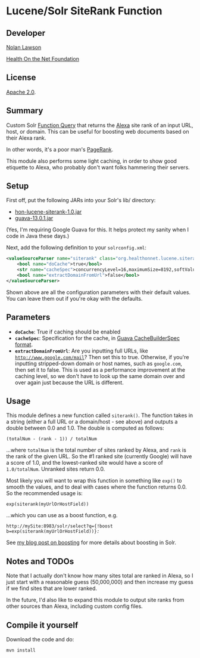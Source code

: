 Lucene/Solr SiteRank Function
=========================

Developer
-----------

[Nolan Lawson][7]

[Health On the Net Foundation][6]

License
-----------

[Apache 2.0][1].

Summary
-----------

Custom Solr [Function Query][3] that returns the [Alexa][4] site rank of an input URL, host, or domain. This can be useful for boosting web documents based on their Alexa rank.

In other words, it's a poor man's [PageRank][5].

This module also performs some light caching, in order to show good etiquette to Alexa, who probably don't want folks hammering their servers.

Setup
------------

First off, put the following JARs into your Solr's lib/ directory:

* [hon-lucene-siterank-1.0.jar][8]
* [guava-13.0.1.jar][9]

(Yes, I'm requiring Google Guava for this.  It helps protect my sanity when I code in Java these days.)

Next, add the following definition to your <code>solrconfig.xml</code>:

```xml
<valueSourceParser name="siterank" class="org.healthonnet.lucene.siterank.SiteRankSourceParser">
    <bool name="doCache">true</bool>
    <str name="cacheSpec">concurrencyLevel=16,maximumSize=8192,softValues</str>
    <bool name="extractDomainFromUrl">false</bool>
</valueSourceParser>
```

Shown above are all the configuration parameters with their default values.  You can leave them out if you're okay with the defaults.

Parameters
----------

* <strong><code>doCache</code></strong>: True if caching should be enabled
* <strong><code>cacheSpec</code></strong>: Specification for the cache, in [Guava CacheBuilderSpec format][10].
* <strong><code>extractDomainFromUrl</code></strong>: Are you inputting full URLs, like <code>http://www.google.com/mail</code>?  Then set this to true.  Otherwise, if you're inputting stripped-down domain or host names, such as <code>google.com</code>, then set it to false. This is used as a performance improvement at the caching level, so we don't have to look up the same domain over and over again just because the URL is different.

Usage
----------

This module defines a new function called <code>siterank()</code>.  The function takes in a string (either a full URL or a domain/host - see above) and outputs a double between 0.0 and 1.0.  The double is computed as follows:

<code>(totalNum - (rank - 1)) / totalNum</code>

...where <code>totalNum</code> is the total number of sites ranked by Alexa, and <code>rank</code> is the rank of the given URL.  So the #1 ranked site (currently Google) will have a score of 1.0, and the lowest-ranked site would have a score of <code>1.0/totalNum</code>.  Unranked sites return 0.0.

Most likely you will want to wrap this function in something like <code>exp()</code> to smooth the values, and to deal with cases where the function returns 0.0.  So the recommended usage is:

<code>exp(siterank(myUrlOrHostField))</code>

...which you can use as a boost function, e.g.

<code>http://mySite:8983/solr/select?q={!boost b=exp(siterank(myUrlOrHostField))}*:*</code>

See [my blog post on boosting][11] for more details about boosting in Solr.

Notes and TODOs
----------

Note that I actually don't know how many sites total are ranked in Alexa, so I just start with a reasonable guess (50,000,000) and then increase my guess if we find sites that are lower ranked.

In the future, I'd also like to expand this module to output site ranks from other sources than Alexa, including custom config files.

Compile it yourself
----------

Download the code and do:

```
mvn install
```

[1]: http://www.apache.org/licenses/LICENSE-2.0.html
[2]: http://nolanlawson.com/2012/10/31/better-synonym-handling-in-solr
[3]: http://wiki.apache.org/solr/FunctionQuery
[4]: http://www.alexa.com/
[5]: http://infolab.stanford.edu/~backrub/google.html
[6]: http://www.hon.ch
[7]: http://nolanlawson.com
[8]: https://github.com/downloads/HON-Khresmoi/hon-lucene-siterank/hon-lucene-siterank-1.0.jar
[9]: http://search.maven.org/remotecontent?filepath=com/google/guava/guava/13.0.1/guava-13.0.1.jar
[10]: http://docs.guava-libraries.googlecode.com/git/javadoc/com/google/common/cache/CacheBuilderSpec.html
[11]: http://nolanlawson.com/2012/06/02/comparing-boost-methods-in-solr/
